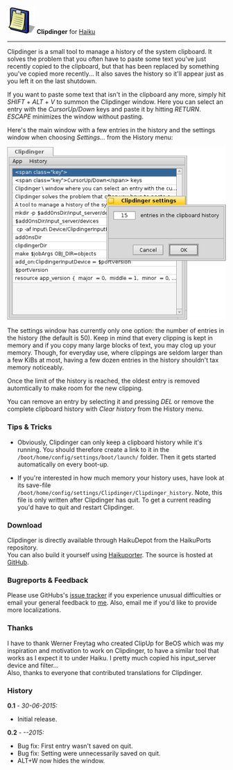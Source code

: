 ![Clipdinger icon](./images/clipdinger_icon_64.png) **Clipdinger** for [Haiku](http://www.haiku-os.org)

* * *

Clipdinger is a small tool to manage a history of the system clipboard. It solves the problem that you often have to paste some text you've just recently copied to the clipboard, but that has been replaced by something you've copied more recently... It also saves the history so it'll appear just as you left it on the last shutdown.

If you want to paste some text that isn't in the clipboard any more, simply hit _SHIFT_ + _ALT_ + _V_ to summon the Clipdinger window. Here you can select an entry with the _CursorUp/Down_ keys and paste it by hitting _RETURN_. _ESCAPE_ minimizes the window without pasting.

Here's the main window with a few entries in the history and the settings window when choosing _Settings..._ from the History menu:

![screenshot](./images/clipdinger.png)

The settings window has currently only one option: the number of entries in the history (the default is 50). 
Keep in mind that every clipping is kept in memory and if you copy many large blocks of text, you may clog up your memory. Though, for everyday use, where clippings are seldom larger than a few KiBs at most, having a few dozen entries in the history shouldn't tax memory noticeably.

Once the limit of the history is reached, the oldest entry is removed automtically to make room for the new clipping.

You can remove an entry by selecting it and pressing _DEL_ or remove the complete clipboard history with _Clear history_ from the History menu.

### Tips & Tricks

*   Obviously, Clipdinger can only keep a clipboard history while it's running. You should therefore create a link to it in the `/boot/home/config/settings/boot/launch/` folder. Then it gets started automatically on every boot-up.

*   If you're interested in how much memory your history uses, have look at its save-file `/boot/home/config/settings/Clipdinger/Clipdinger_history`. Note, this file is only written after Clipdinger has quit. To get a current reading you'd have to quit and restart Clipdinger.

### Download

Clipdinger is directly available through HaikuDepot from the HaikuPorts repository.  
 You can also build it yourself using [Haikuporter](https://github.com/haikuports). The source is hosted at [GitHub](https://github.com/humdingerb/clipdinger).

### Bugreports & Feedback

Please use GitHubs's [issue tracker](https://github.com/humdingerb/clipdinger/issues) if you experience unusual difficulties or email your general feedback to [me](mailto:humdingerb@gmail.com). Also, email me if you'd like to provide more localizations.

### Thanks

I have to thank Werner Freytag who created ClipUp for BeOS which was my inspiration and motivation to work on Clipdinger, to have a similar tool that works as I expect it to under Haiku. I pretty much copied his input_server device and filter...  
 Also, thanks to everyone that contributed translations for Clipdinger.

### History

**0.1** - _30-06-2015:_

*   Initial release.

**0.2** - _--2015:_

*   Bug fix: First entry wasn't saved on quit.
*   Bug fix: Setting were unnecessarily saved on quit.
*   ALT+W now hides the window.
